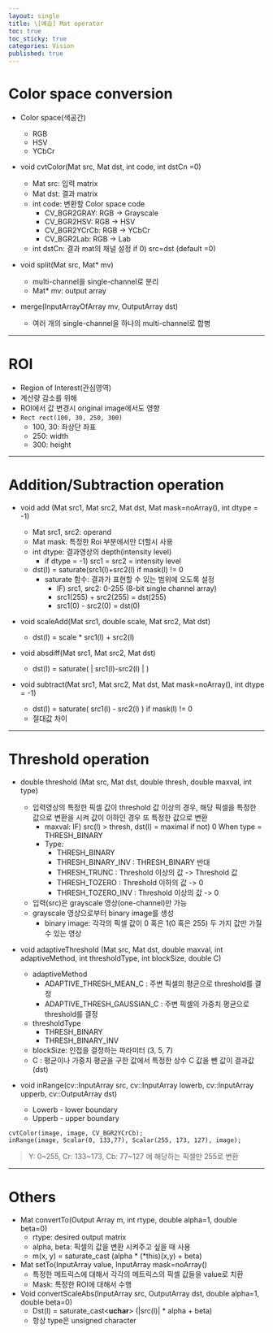 ```yaml
---
layout: single
title: \[예습] Mat operator
toc: true
toc_sticky: true
categories: Vision
published: true
---
```


# Color space conversion

* Color space(색공간)
    * RGB
    * HSV
    * YCbCr
* void cvtColor(Mat src, Mat dst, int code, int dstCn =0)
    * Mat src: 입력 matrix
    * Mat dst: 결과 matrix
    * int code: 변환할 Color space code
        * CV_BGR2GRAY: RGB -> Grayscale
        * CV_BGR2HSV: RGB -> HSV
        * CV_BGR2YCrCb: RGB -> YCbCr
        * CV_BGR2Lab: RGB -> Lab
    * int dstCn: 결과 mat의 채널 설정 if 0) src=dst (default =0)

* void split(Mat src, Mat* mv)
    * multi-channel을 single-channel로 분리
    * Mat* mv: output array

* merge(InputArrayOfArray mv, OutputArray dst)
    * 여러 개의 single-channel을 하나의 multi-channel로 합병

---------

# ROI
* Region of Interest(관심영역)
* 계산량 감소를 위해
* ROI에서 값 변경시 original image에서도 영향
* ```Rect rect(100, 30, 250, 300)```
    * 100, 30: 좌상단 좌표
    * 250: width
    * 300: height

---------

# Addition/Subtraction operation
* void add (Mat src1, Mat src2, Mat dst, Mat mask=noArray(), int dtype = -1)
    * Mat src1, src2: operand
    * Mat mask: 특정한 Roi 부분에서만 더할시 사용
    * int dtype: 결과영상의 depth(intensity level)
        * if dtype = -1) src1 = src2 = intensity level
    * dst(l) = saturate(src1(l)+src2(l) if mask(l) != 0
        * saturate 함수: 결과가 표현할 수 있는 범위에 오도록 설정
            * IF) src1, src2: 0-255 (8-bit single channel array)
            * src1(255) + src2(255) = dst(255)
            * src1(0) - src2(0) = dst(0)


* void scaleAdd(Mat src1, double scale, Mat src2, Mat dst)
    * dst(l) = scale * src1(l) + src2(l)
* void absdiff(Mat src1, Mat src2, Mat dst)
    * dst(l) = saturate( | src1(l)-src2(l) | )
* void subtract(Mat src1, Mat src2, Mat dst, Mat mask=noArray(), int dtype = -1)
    * dst(l) = saturate( src1(l) - src2(l) ) if mask(l) != 0
    * 절대값 차이

---------

# Threshold operation
* double threshold (Mat src, Mat dst, double thresh, double maxval, int type)
    * 입력영상의 특정한 픽셀 값이 threshold 값 이상의 경우, 해당 픽셀을 특정한 값으로 변환을 시켜 값이 이하인 경우 또 특정한 값으로 변환
        * maxval: IF) src(l) > thresh, dst(l) = maximal if not) 0 When type = THRESH_BINARY
        * Type: 
            * THRESH_BINARY
            * THRESH_BINARY_INV :  THRESH_BINARY 반대
            * THRESH_TRUNC : Threshold 이상의 값 -> Threshold 값
            * THRESH_TOZERO : Threshold 이하의 값 -> 0
            * THRESH_TOZERO_INV : Threshold 이상의 값 -> 0
    * 입력(src)은 grayscale 영상(one-channel)만 가능
    * grayscale 영상으로부터 binary image를 생성
        * binary image: 각각의 픽셀 값이 0 혹은 1(0 혹은 255) 두 가지 값만 가질 수 있는 영상

* void adaptiveThreshold (Mat src, Mat dst, double maxval, int adaptiveMethod, int thresholdType, int blockSize, double C)
    * adaptiveMethod
        * ADAPTIVE_THRESH_MEAN_C : 주변 픽셀의 평균으로 threshold를 결정 
        * ADAPTIVE_THRESH_GAUSSIAN_C : 주변 픽셀의 가중치 평균으로 threshold를 결정
    * thresholdType
        * THRESH_BINARY
        * THRESH_BINARY_INV
    * blockSize: 인접을 결정하는 파라미터 (3, 5, 7) 
    * C : 평균이나 가중치 평균을 구한 값에서 특정한 상수 C 값을 뺀 값이 결과값(dst)

* void inRange(cv::InputArray src, cv::InputArray lowerb, cv::InputArray upperb, cv::OutputArray dst)
    * Lowerb - lower boundary
    * Upperb - upper boundary
```
cvtColor(image, image, CV_BGR2YCrCb);
inRange(image, Scalar(0, 133,77), Scalar(255, 173, 127), image);
```
>  Y: 0~255, Cr: 133~173, Cb: 77~127 에 해당하는 픽셀만 255로 변환

---------

# Others

* Mat convertTo(Output Array m, int rtype, double alpha=1, double beta=0)
    * rtype: desired output matrix
    * alpha, beta: 픽셀의 값을 변환 시켜주고 싶을 때 사용
    * m(x, y) = saturate_cast<rType> (alpha * (*this)(x,y) + beta)
* Mat setTo(InputArray value, InputArray mask=noArray()
    * 특정한 메트릭스에 대해서 각각의 메트릭스의 픽셀 값들을 value로 치환
    * Mask: 특정한 ROI에 대해서 수행
* Void convertScaleAbs(InputArray src, OutputArray dst, double alpha=1, double beta=0)
    * Dst(l) = saturate_cast<**uchar**> (|src(l)| * alpha + beta)
    * 항상 type은 unsigned character
 
